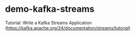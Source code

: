 # demo-kafka-streams
Tutorial: Write a Kafka Streams Application (https://kafka.apache.org/24/documentation/streams/tutorial)
